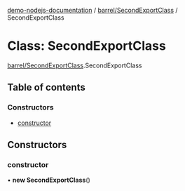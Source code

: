 [demo-nodejs-documentation](../README.md) / [barrel/SecondExportClass](../modules/barrel_SecondExportClass.md) / SecondExportClass

# Class: SecondExportClass

[barrel/SecondExportClass](../modules/barrel_SecondExportClass.md).SecondExportClass

## Table of contents

### Constructors

- [constructor](barrel_SecondExportClass.SecondExportClass.md#constructor)

## Constructors

### constructor

• **new SecondExportClass**()
